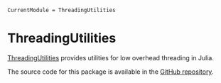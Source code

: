 ```@meta
CurrentModule = ThreadingUtilities
```

# ThreadingUtilities

[ThreadingUtilities](https://github.com/JuliaSIMD/ThreadingUtilities.jl)
provides utilities for low overhead threading in Julia.

The source code for this package is available in the
[GitHub repository](https://github.com/JuliaSIMD/ThreadingUtilities.jl).
